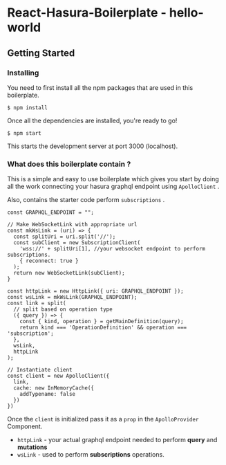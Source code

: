 # React-Hasura-Boilerplate - hello-world

## Getting Started

### Installing

You need to first install all the npm packages that are used in this boilerplate.

```
$ npm install
```

Once all the dependencies are installed, you're ready to go!

```
$ npm start
```
This starts the development server at port 3000 (localhost).


### What does this boilerplate contain ?

This is a simple and easy to use boilerplate which gives you start by doing all the work connecting your hasura graphql endpoint using `ApolloClient` .

Also, contains the starter code perform `subscriptions` .

```
const GRAPHQL_ENDPOINT = "";

// Make WebSocketLink with appropriate url
const mkWsLink = (uri) => {
  const splitUri = uri.split('//');
  const subClient = new SubscriptionClient(
    'wss://' + splitUri[1], //your websocket endpoint to perform subscriptions.
    { reconnect: true }
  );
  return new WebSocketLink(subClient);
}

const httpLink = new HttpLink({ uri: GRAPHQL_ENDPOINT });
const wsLink = mkWsLink(GRAPHQL_ENDPOINT);
const link = split(
  // split based on operation type
  ({ query }) => {
    const { kind, operation } = getMainDefinition(query);
    return kind === 'OperationDefinition' && operation === 'subscription';
  },
  wsLink,
  httpLink
);

// Instantiate client
const client = new ApolloClient({
  link,
  cache: new InMemoryCache({
    addTypename: false
  })
})
```
Once the `client` is initialized pass it as a `prop` in the `ApolloProvider` Component.

- `httpLink` - your actual graphql endpoint needed to perform __query__ and __mutations__
- `wsLink` - used to perform __subscriptions__ operations.
